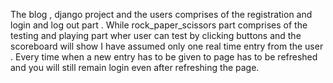 The blog , django project and the users comprises of the registration and login and log out part .
While rock_paper_scissors part comprises of the testing and playing part wher user can test by clicking buttons and the scoreboard will show
I have assumed only one real time entry from the user .
Every time when a new entry has to be given to page has to be refreshed and you will still remain login even after refreshing the page.
